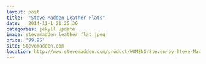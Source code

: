```yaml
---
layout: post
title:  "Steve Madden Leather Flats"
date:   2014-11-1 21:25:30
categories: jekyll update
image: stevemadden_leather_flat.jpeg
price: '99.95'
site: Stevemadden.com
location: http://www.stevemadden.com/product/WOMENS/Steven-by-Steve-Madden/VAMPY/c/2163/sc/3237/158529.uts?selectedColor=BLACK-LEATHER?$MR-THUMB$&sortByColumnName=Relevance
---
```


